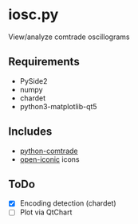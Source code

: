 # iosc.py

View/analyze comtrade oscillograms

## Requirements
- PySide2
- numpy
- chardet
- python3-matplotlib-qt5

## Includes
- [python-comtrade](https://github.com/dparrini/python-comtrade)
- [open-iconic](https://github.com/iconic/open-iconic) icons

## ToDo
- [x] Encoding detection (chardet)
- [ ] Plot via QtChart
